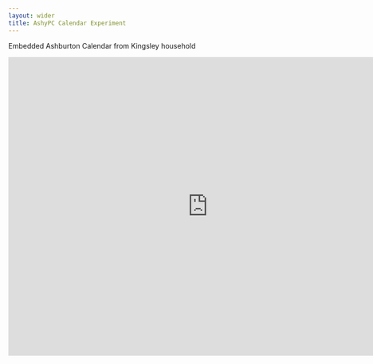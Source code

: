 ```yaml
---
layout: wider
title: AshyPC Calendar Experiment
---
```


Embedded Ashburton Calendar from Kingsley household


<iframe src="https://calendar.google.com/calendar/embed?src=agmb9la3f9an29p58ed7gsr9c0%40group.calendar.google.com&ctz=Australia/Sydney" style="border: 0" width="800" height="600" frameborder="0" scrolling="no"></iframe>